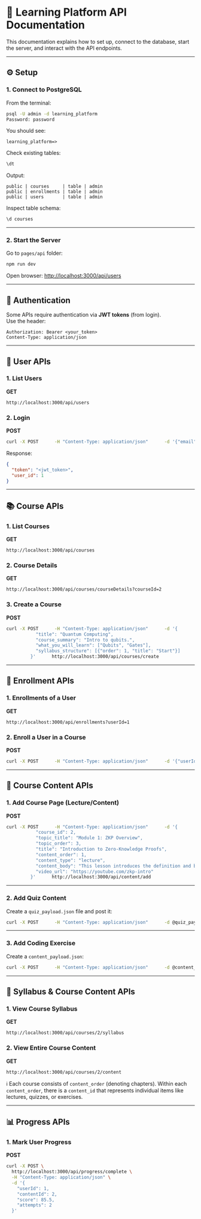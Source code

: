 # 📘 Learning Platform API Documentation

This documentation explains how to set up, connect to the database, start the server, and interact with the API endpoints.  

---

## ⚙️ Setup  

### 1. Connect to PostgreSQL  
From the terminal:  
```bash
psql -U admin -d learning_platform
Password: password
```

You should see:  
```
learning_platform=>
```

Check existing tables:  
```sql
\dt
```

Output:  
```
public | courses     | table | admin
public | enrollments | table | admin
public | users       | table | admin
```

Inspect table schema:  
```sql
\d courses
```

---

### 2. Start the Server  

Go to `pages/api` folder:  
```bash
npm run dev
```

Open browser: [http://localhost:3000/api/users](http://localhost:3000/api/users)  

---

## 🔑 Authentication  

Some APIs require authentication via **JWT tokens** (from login).  
Use the header:  
```
Authorization: Bearer <your_token>
Content-Type: application/json
```

---

## 👤 User APIs  

### 1. List Users  
**GET**  
```
http://localhost:3000/api/users
```

### 2. Login  
**POST**  
```bash
curl -X POST      -H "Content-Type: application/json"      -d '{"email":"alice@example.com","password":"testpass123"}'      http://localhost:3000/api/login
```

Response:  
```json
{
  "token": "<jwt_token>",
  "user_id": 1
}
```

---

## 📚 Course APIs  

### 1. List Courses  
**GET**  
```
http://localhost:3000/api/courses
```

### 2. Course Details  
**GET**  
```
http://localhost:3000/api/courses/courseDetails?courseId=2
```

### 3. Create a Course  
**POST**  
```bash
curl -X POST      -H "Content-Type: application/json"      -d '{
           "title": "Quantum Computing",
           "course_summary": "Intro to qubits.",
           "what_you_will_learn": ["Qubits", "Gates"],
           "syllabus_structure": [{"order": 1, "title": "Start"}]
         }'      http://localhost:3000/api/courses/create
```

---

## 📝 Enrollment APIs  

### 1. Enrollments of a User  
**GET**  
```
http://localhost:3000/api/enrollments?userId=1
```

### 2. Enroll a User in a Course  
**POST**  
```bash
curl -X POST      -H "Content-Type: application/json"      -d '{"userId": 2, "courseId": 2}'      http://localhost:3000/api/enroll
```

---

## 📖 Course Content APIs  

### 1. Add Course Page (Lecture/Content)  
**POST**  
```bash
curl -X POST      -H "Content-Type: application/json"      -d '{
           "course_id": 2,
           "topic_title": "Module 1: ZKP Overview",
           "topic_order": 3,
           "title": "Introduction to Zero-Knowledge Proofs",
           "content_order": 1,
           "content_type": "lecture",
           "content_body": "This lesson introduces the definition and basic concept of ZKPs...",
           "video_url": "https://youtube.com/zkp-intro"
         }'      http://localhost:3000/api/content/add
```

---

### 2. Add Quiz Content  
Create a `quiz_payload.json` file and post it:  
```bash
curl -X POST      -H "Content-Type: application/json"      -d @quiz_payload.json      http://localhost:3000/api/content/add
```

---

### 3. Add Coding Exercise  
Create a `content_payload.json`:  
```bash
curl -X POST      -H "Content-Type: application/json"      -d @content_payload.json      http://localhost:3000/api/content/add
```

---

## 📑 Syllabus & Course Content APIs  

### 1. View Course Syllabus  
**GET**  
```
http://localhost:3000/api/courses/2/syllabus
```

### 2. View Entire Course Content  
**GET**  
```
http://localhost:3000/api/courses/2/content
```

ℹ️ Each course consists of `content_order` (denoting chapters). Within each `content_order`, there is a `content_id` that represents individual items like lectures, quizzes, or exercises.

---

## 📊 Progress APIs  

### 1. Mark User Progress  
**POST**  
```bash
curl -X POST \
  http://localhost:3000/api/progress/complete \
  -H "Content-Type: application/json" \
  -d '{
    "userId": 1,
    "contentId": 2,
    "score": 85.5,
    "attempts": 2
  }'
```
